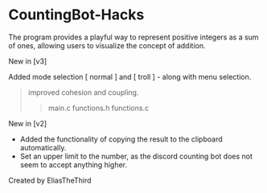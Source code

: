# CountingBot-Hacks
The program provides a playful way to represent positive integers as a sum of ones, allowing users to visualize the concept of addition.

New in [v3]

Added mode selection [ normal ] and [ troll ] - along with menu selection.

> improved cohesion and coupling.
>> main.c
>> functions.h
>> functions.c

New in [v2]
- Added the functionality of copying the result to the clipboard automatically.
- Set an upper limit to the number, as the discord counting bot does not seem to accept anything higher.

Created by EliasTheThird
